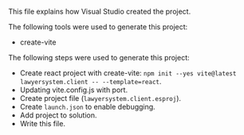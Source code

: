 This file explains how Visual Studio created the project.

The following tools were used to generate this project:
- create-vite

The following steps were used to generate this project:
- Create react project with create-vite: `npm init --yes vite@latest lawyersystem.client -- --template=react`.
- Updating vite.config.js with port.
- Create project file (`lawyersystem.client.esproj`).
- Create `launch.json` to enable debugging.
- Add project to solution.
- Write this file.
